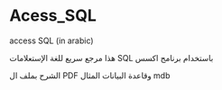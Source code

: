 # Acess_SQL
access SQL (in arabic)


هذا مرجع سريع للغة الإستعلامات SQL باستخدام برنامج اكسس


الشرح بملف ال PDF وقاعدة البيانات المثال mdb
